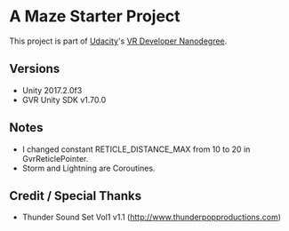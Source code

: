 # A Maze Starter Project

This project is part of [Udacity](https://www.udacity.com "Udacity - Be in demand")'s [VR Developer Nanodegree](https://www.udacity.com/course/vr-developer-nanodegree--nd017).

## Versions
- Unity 2017.2.0f3
- GVR Unity SDK v1.70.0

## Notes
- I changed constant RETICLE_DISTANCE_MAX from 10 to 20 in GvrReticlePointer.
- Storm and Lightning are Coroutines.

## Credit / Special Thanks
- Thunder Sound Set Vol1 v1.1 (http://www.thunderpopproductions.com)
